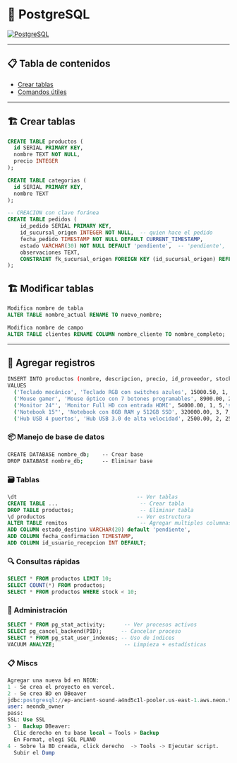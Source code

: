 # 🐘 PostgreSQL

[![PostgreSQL](https://img.shields.io/badge/PostgreSQL-Relational_DB-blue)](https://www.postgresql.org/)

---

## 📋 Tabla de contenidos

- [Crear tablas](#-crear-tablas)
- [Comandos útiles](#comandos-útiles)

---

## 🏗 Crear tablas

```sql
CREATE TABLE productos (
  id SERIAL PRIMARY KEY,
  nombre TEXT NOT NULL,
  precio INTEGER
);

CREATE TABLE categorias (
  id SERIAL PRIMARY KEY,
  nombre TEXT
);

-- CREACION con clave foránea
CREATE TABLE pedidos (
    id_pedido SERIAL PRIMARY KEY,
    id_sucursal_origen INTEGER NOT NULL,  -- quien hace el pedido
    fecha_pedido TIMESTAMP NOT NULL DEFAULT CURRENT_TIMESTAMP,
    estado VARCHAR(30) NOT NULL DEFAULT 'pendiente',  -- 'pendiente', 'aprobado', 'rechazado', 'enviado', 'completo'
    observaciones TEXT,
    CONSTRAINT fk_sucursal_origen FOREIGN KEY (id_sucursal_origen) REFERENCES sucursales(id_sucursal)
);

```

## 🏗 Modificar tablas

```sql
Modifica nombre de tabla
ALTER TABLE nombre_actual RENAME TO nuevo_nombre;

Modifica nombre de campo
ALTER TABLE clientes RENAME COLUMN nombre_cliente TO nombre_completo;
```

---
## 🧰 Agregar registros
```bash
INSERT INTO productos (nombre, descripcion, precio, id_proveedor, stock, imagen, categoria, estado)
VALUES 
  ('Teclado mecánico', 'Teclado RGB con switches azules', 15000.50, 1, 10,'sin_imagen', 'informatica', 'activo'),
  ('Mouse gamer', 'Mouse óptico con 7 botones programables', 8900.00, 2, 15,'sin_imagen', 'informatica', 'activo'),
  ('Monitor 24"', 'Monitor Full HD con entrada HDMI', 54000.00, 1, 5,'sin_imagen', 'informatica', 'activo'),
  ('Notebook 15"', 'Notebook con 8GB RAM y 512GB SSD', 320000.00, 3, 7,'sin_imagen', 'informatica', 'activo'),
  ('Hub USB 4 puertos', 'Hub USB 3.0 de alta velocidad', 2500.00, 2, 25,'sin_imagen', 'informatica', 'activo');
```

### 📦 Manejo de base de datos

```bash
CREATE DATABASE nombre_db;    -- Crear base
DROP DATABASE nombre_db;      -- Eliminar base
```

### 🗃️ Tablas

```sql
\dt                                      -- Ver tablas
CREATE TABLE ...                          -- Crear tabla
DROP TABLE productos;                     -- Eliminar tabla
\d productos                             -- Ver estructura
ALTER TABLE remitos                       -- Agregar multiples columnas
ADD COLUMN estado_destino VARCHAR(20) default 'pendiente',
ADD COLUMN fecha_confirmacion TIMESTAMP, 
ADD COLUMN id_usuario_recepcion INT DEFAULT;

```

### 🔍 Consultas rápidas

```sql
SELECT * FROM productos LIMIT 10;
SELECT COUNT(*) FROM productos;
SELECT * FROM productos WHERE stock < 10;
```

### 🔧 Administración

```sql
SELECT * FROM pg_stat_activity;      -- Ver procesos activos
SELECT pg_cancel_backend(PID);      -- Cancelar proceso
SELECT * FROM pg_stat_user_indexes; -- Uso de índices
VACUUM ANALYZE;                      -- Limpieza + estadísticas
```

### 📋 Miscs

```sql
Agregar una nueva bd en NEON:
1 - Se crea el proyecto en vercel.
2 - Se crea BD en DBeaver
jdbc:postgresql://ep-ancient-sound-a4nd5c1l-pooler.us-east-1.aws.neon.tech:5432/neondb?sslmode=require
user: neondb_owner
pass:
SSL: Use SSL
3 -  Backup DBeaver:
  Clic derecho en tu base local → Tools > Backup
  En Format, elegí SQL PLANO
4 - Sobre la BD creada, click derecho  -> Tools -> Ejecutar script.
  Subir el Dump


```
